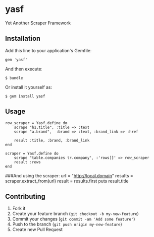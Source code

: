 yasf
====

Yet Another Scraper Framework

## Installation

Add this line to your application's Gemfile:

    gem 'yasf'

And then execute:

    $ bundle

Or install it yourself as:

    $ gem install yasf

## Usage  
    row_scraper = Yasf.define do
        scrape "h1.title", :title => :text
        scrape "a.brand",  :brand => :text, :brand_link => :href

        result :title, :brand, :brand_link
    end

    scraper = Yasf.define do
        scrape "table.companies tr.company", :'rows[]' => row_scraper
        result :rows
    end

###And using the scraper:
    url = "http://local.domain"
    results = scraper.extract_from(url)
    result = results.first
    puts result.title

## Contributing

1. Fork it
2. Create your feature branch (`git checkout -b my-new-feature`)
3. Commit your changes (`git commit -am 'Add some feature'`)
4. Push to the branch (`git push origin my-new-feature`)
5. Create new Pull Request

